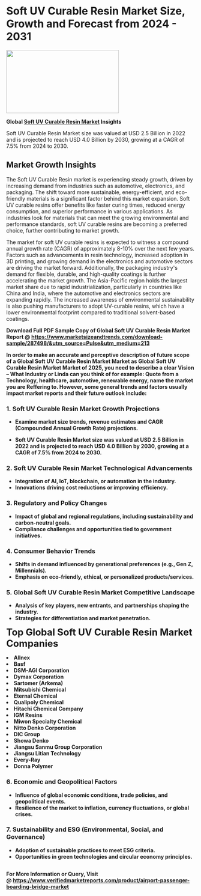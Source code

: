 <H1>Soft UV Curable Resin Market Size, Growth and Forecast from 2024 - 2031</H1><img class="aligncenter size-medium wp-image-584254" src="https://thirdeyenews.in/wp-content/uploads/2024/09/Global-Market-Research-300x168.jpeg" alt="" width="300" height="168" /><p><strong>Global&nbsp;<a href="https://www.marketsizeandtrends.com/download-sample/287498/&amp;utm_source=Pulse&amp;utm_medium=213">Soft UV Curable Resin Market</a> Insights</strong></p><p>Soft UV Curable Resin Market size was valued at USD 2.5 Billion in 2022 and is projected to reach USD 4.0 Billion by 2030, growing at a CAGR of 7.5% from 2024 to 2030.</p><p><h2>Market Growth Insights</h2> <p>The Soft UV Curable Resin market is experiencing steady growth, driven by increasing demand from industries such as automotive, electronics, and packaging. The shift toward more sustainable, energy-efficient, and eco-friendly materials is a significant factor behind this market expansion. Soft UV curable resins offer benefits like faster curing times, reduced energy consumption, and superior performance in various applications. As industries look for materials that can meet the growing environmental and performance standards, soft UV curable resins are becoming a preferred choice, further contributing to market growth.</p> <p><strong></strong></p> <p>The market for soft UV curable resins is expected to witness a compound annual growth rate (CAGR) of approximately 8-10% over the next few years. Factors such as advancements in resin technology, increased adoption in 3D printing, and growing demand in the electronics and automotive sectors are driving the market forward. Additionally, the packaging industry's demand for flexible, durable, and high-quality coatings is further accelerating the market growth. The Asia-Pacific region holds the largest market share due to rapid industrialization, particularly in countries like China and India, where the automotive and electronics sectors are expanding rapidly. The increased awareness of environmental sustainability is also pushing manufacturers to adopt UV-curable resins, which have a lower environmental footprint compared to traditional solvent-based coatings.</p> <p><strong></p><p><span class=""><strong>Download Full PDF Sample Copy of Global Soft UV Curable Resin Market Report</strong> @ <a href="https://www.marketsizeandtrends.com/download-sample/287498/&amp;utm_source=Pulse&amp;utm_medium=213" target="_blank">https://www.marketsizeandtrends.com/download-sample/287498/&amp;utm_source=Pulse&amp;utm_medium=213</a></span></p><p>In order to make an accurate and perceptive description of future scope of a Global&nbsp;Soft UV Curable Resin Market Market as Global&nbsp;Soft UV Curable Resin Market Market of 2025, you need to describe a clear Vision &ndash; What Industry or Linda can you think of for example: Quote from a Technology, healthcare, automotive, renewable energy, name the market you are Reffering to. However, some general trends and factors usually impact market reports and their future outlook include:</p><h3>1.&nbsp;<strong>Soft UV Curable Resin Market Growth Projections</strong></h3><ul><li>Examine market size trends, revenue estimates and CAGR (Compounded Annual Growth Rate) projections.</li><li><p>Soft UV Curable Resin Market size was valued at USD 2.5 Billion in 2022 and is projected to reach USD 4.0 Billion by 2030, growing at a CAGR of 7.5% from 2024 to 2030.</p></li></ul><h3>2.&nbsp;<strong>Soft UV Curable Resin Market Technological Advancements</strong></h3><ul><li>Integration of AI, IoT, blockchain, or automation in the industry.</li><li>Innovations driving cost reductions or improving efficiency.</li></ul><h3>3.&nbsp;<strong>Regulatory and Policy Changes</strong></h3><ul><li>Impact of global and regional regulations, including sustainability and carbon-neutral goals.</li><li>Compliance challenges and opportunities tied to government initiatives.</li></ul><h3>4.&nbsp;<strong>Consumer Behavior Trends</strong></h3><ul><li>Shifts in demand influenced by generational preferences (e.g., Gen Z, Millennials).</li><li>Emphasis on eco-friendly, ethical, or personalized products/services.</li></ul><h3>5.&nbsp;<strong>Global Soft UV Curable Resin Market Competitive Landscape</strong></h3><ul><li>Analysis of key players, new entrants, and partnerships shaping the industry.</li><li>Strategies for differentiation and market penetration.</li></ul><p data-pm-slice="1 1 []"><span style="color: inherit; font-family: inherit; font-size: 25px;">Top Global Soft UV Curable Resin Market Companies</span></p><div class="" data-test-id=""><p><li>Allnex</li><li> Basf</li><li> DSM-AGI Corporation</li><li> Dymax Corporation</li><li> Sartomer (Arkema)</li><li> Mitsubishi Chemical</li><li> Eternal Chemical</li><li> Qualipoly Chemical</li><li> Hitachi Chemical Company</li><li> IGM Resins</li><li> Miwon Specialty Chemical</li><li> Nitto Denko Corporation</li><li> DIC Group</li><li> Showa Denko</li><li> Jiangsu Sanmu Group Corporation</li><li> Jiangsu Litian Technology</li><li> Every-Ray</li><li> Donna Polymer</li></p></div><h3>6.&nbsp;<strong>Economic and Geopolitical Factors</strong></h3><ul><li>Influence of global economic conditions, trade policies, and geopolitical events.</li><li>Resilience of the market to inflation, currency fluctuations, or global crises.</li></ul><h3>7.&nbsp;<strong>Sustainability and ESG (Environmental, Social, and Governance)</strong></h3><ul><li>Adoption of sustainable practices to meet ESG criteria.</li><li>Opportunities in green technologies and circular economy principles.</li></ul><h2><strong style="font-size: 14px;">For More Information or Query, Visit @&nbsp;</strong><a style="background-color: #ffffff; font-size: 14px;" href="https://www.marketsizeandtrends.com/report/soft-uv-curable-resin-market/" target="_blank">https://www.verifiedmarketreports.com/product/airport-passenger-boarding-bridge-market</a></h2>
